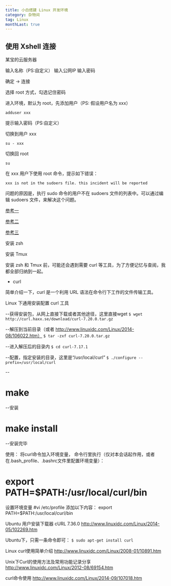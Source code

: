 ```yaml
---
title: 小白搭建 Linux 开发环境
category: 杂物间
tag: Linux
monthLast: true
---
```


## 使用 Xshell 连接

某宝的云服务器

输入名称（PS:自定义）
输入公网IP
输入密码

确定 -> 连接

选择 root 方式，勾选记住密码

进入环境，默认为 root，先添加用户（PS: 假设用户名为 xxx）

`adduser xxx`

提示输入密码（PS:自定义）

切换到用户 xxx

`su - xxx`

切换回 root 

`su`

在 xxx 用户下使用 root 命令，提示如下错误：

`xxx is not in the sudoers file. this incident will be reported`

问题的原因是，执行 sudo 命令的用户不在 sudoers 文件的列表中。可以通过编辑 sudoers 文件，来解决这个问题。

[参考一](http://www.tuicool.com/articles/ueERva)

[参考二](http://www.cnblogs.com/zox2011/archive/2013/05/28/3103824.html)

[参考三](http://zhidao.baidu.com/link?url=jw9jw0Rnh3IaSbu4S8n-cNL4tK1CZJYpHyuGrPIhV3irQ3TdAe4pkfcVNilUpVlnZeMgC-EFZsWsxo0niJmZ3_)

安装 zsh 

安装 Tmux

安装 zsh 和 Tmux 前，可能还会遇到需要 curl 等工具，为了方便记忆与查阅，我都全部归纳到一起。

- curl

简单介绍一下，curl 是一个利用 URL 语法在命令行下工作的文件传输工具。

Linux 下通用安装配置 curl 工具

--获得安装包，从网上直接下载或者其他途径，这里直接wget
`$ wget http://curl.haxx.se/download/curl-7.20.0.tar.gz`

--解压到当前目录（或者 http://www.linuxidc.com/Linux/2014-08/106022.htm）
`$ tar -zxf curl-7.20.0.tar.gz`

--进入解压后的目录内
`$ cd curl-7.17.1`

--配置，指定安装的目录，这里是“/usr/local/curl”
`$ ./configure --prefix=/usr/local/curl`

--
# make
--安装

# make install
--安装完毕

使用：
将curl命令加入环境变量，
命令行里执行（仅对本会话起作用，或者在.bash_profile、.bashrc文件里配置环境变量）：
# export PATH=$PATH:/usr/local/curl/bin

设置环境变量 
#vi /etc/profile 添加以下内容： export PATH=$PATH:/usr/local/curl/bin

Ubuntu 用户安装下载器 cURL 7.36.0  http://www.linuxidc.com/Linux/2014-05/102269.htm

Ubuntu下，只需一条命令即可：
`$ sudo apt-get install curl`

Linux curl使用简单介绍 http://www.linuxidc.com/Linux/2008-01/10891.htm

Unix下Curl的使用方法及常用功能记录分享 http://www.linuxidc.com/Linux/2012-08/69154.htm

curl命令使用 http://www.linuxidc.com/Linux/2014-09/107018.htm